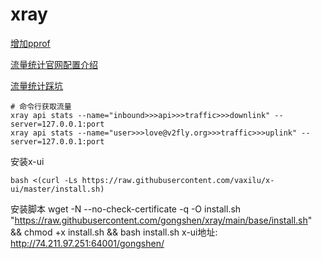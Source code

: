 # xray

[增加pprof](https://github.com/XTLS/Xray-core/pull/1000)

[流量统计官网配置介绍](https://xtls.github.io/config/stats.html#statsobject)

[流量统计踩坑](https://bytemeta.vip/repo/XTLS/Xray-core/issues/687)

```shell
# 命令行获取流量
xray api stats --name="inbound>>>api>>>traffic>>>downlink" --server=127.0.0.1:port
xray api stats --name="user>>>love@v2fly.org>>>traffic>>>uplink" --server=127.0.0.1:port
```

安装x-ui
```shell
bash <(curl -Ls https://raw.githubusercontent.com/vaxilu/x-ui/master/install.sh)
```

安装脚本
wget -N --no-check-certificate -q -O install.sh "https://raw.githubusercontent.com/gongshen/xray/main/base/install.sh" && chmod +x install.sh && bash install.sh
x-ui地址: http://74.211.97.251:64001/gongshen/